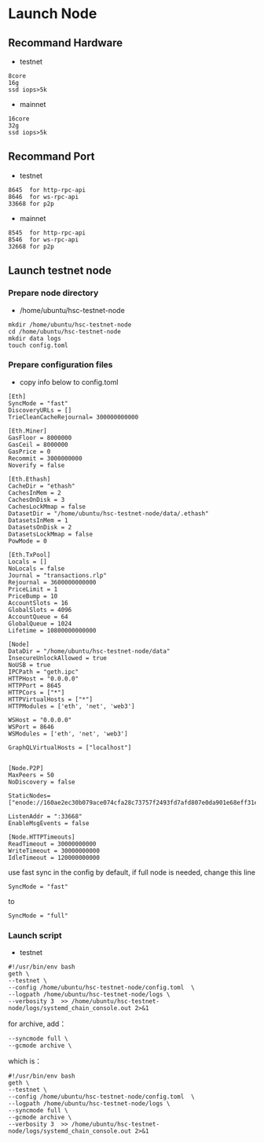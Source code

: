 # Launch Node

## Recommand Hardware 

* testnet
```
8core
16g
ssd iops>5k
```

* mainnet
```
16core
32g
ssd iops>5k
```

## Recommand Port 
* testnet
```
8645  for http-rpc-api
8646  for ws-rpc-api
33668 for p2p
```

* mainnet
```
8545  for http-rpc-api
8546  for ws-rpc-api
32668 for p2p
```



## Launch testnet node

### Prepare node directory
* /home/ubuntu/hsc-testnet-node
```
mkdir /home/ubuntu/hsc-testnet-node
cd /home/ubuntu/hsc-testnet-node
mkdir data logs
touch config.toml
```

### Prepare configuration files

* copy info below to config.toml

```
[Eth]
SyncMode = "fast"
DiscoveryURLs = []
TrieCleanCacheRejournal= 300000000000

[Eth.Miner]
GasFloor = 8000000
GasCeil = 8000000
GasPrice = 0
Recommit = 3000000000
Noverify = false

[Eth.Ethash]
CacheDir = "ethash"
CachesInMem = 2
CachesOnDisk = 3
CachesLockMmap = false
DatasetDir = "/home/ubuntu/hsc-testnet-node/data/.ethash"
DatasetsInMem = 1
DatasetsOnDisk = 2
DatasetsLockMmap = false
PowMode = 0

[Eth.TxPool]
Locals = []
NoLocals = false
Journal = "transactions.rlp"
Rejournal = 3600000000000
PriceLimit = 1
PriceBump = 10
AccountSlots = 16
GlobalSlots = 4096
AccountQueue = 64
GlobalQueue = 1024
Lifetime = 10800000000000

[Node]
DataDir = "/home/ubuntu/hsc-testnet-node/data"
InsecureUnlockAllowed = true
NoUSB = true
IPCPath = "geth.ipc"
HTTPHost = "0.0.0.0"
HTTPPort = 8645
HTTPCors = ["*"]
HTTPVirtualHosts = ["*"]
HTTPModules = ['eth', 'net', 'web3']

WSHost = "0.0.0.0"
WSPort = 8646
WSModules = ['eth', 'net', 'web3']

GraphQLVirtualHosts = ["localhost"]


[Node.P2P]
MaxPeers = 50
NoDiscovery = false

StaticNodes=["enode://160ae2ec30b079ace074cfa28c73757f2493fd7afd807e0da901e68eff31ead944ff6eec7b854dfffffb1b4d4cc886829455e62f8422edd937694498544f9c40@13.230.35.234:33668","enode://d4718eb176c63c4752adeaf050df31b93a85de7e37e69b82fbe7a6f28f4e556c976a227250367a9e9ffd2e08b6d513448f7dff4969e4afaabb170b71eac2907b@35.73.127.28:33668","enode://bfe0bdaaeed5767f8a79204f18a45afc5a802eed6428b2c0aebf757f3a98276268090d5b6f1f839330f6b0cd397e22ad4f99affefd7a132421d43446c0a3f8a8@18.181.232.158:33668"]

ListenAddr = ":33668"
EnableMsgEvents = false

[Node.HTTPTimeouts]
ReadTimeout = 30000000000
WriteTimeout = 30000000000
IdleTimeout = 120000000000
```

use fast sync in the config by default, if full node is needed, change this line
```
SyncMode = "fast"
```
to
```
SyncMode = "full"
```

### Launch script


* testnet


```
#!/usr/bin/env bash
geth \
--testnet \
--config /home/ubuntu/hsc-testnet-node/config.toml  \
--logpath /home/ubuntu/hsc-testnet-node/logs \
--verbosity 3  >> /home/ubuntu/hsc-testnet-node/logs/systemd_chain_console.out 2>&1
```

for archive, add：

```
--syncmode full \
--gcmode archive \
```

which is：

```
#!/usr/bin/env bash
geth \
--testnet \
--config /home/ubuntu/hsc-testnet-node/config.toml  \
--logpath /home/ubuntu/hsc-testnet-node/logs \
--syncmode full \
--gcmode archive \
--verbosity 3  >> /home/ubuntu/hsc-testnet-node/logs/systemd_chain_console.out 2>&1
```